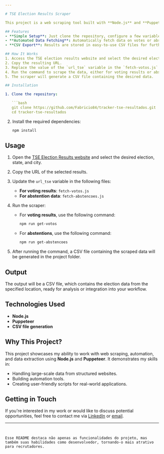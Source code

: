 ```yaml
---

# TSE Election Results Scraper

This project is a web scraping tool built with **Node.js** and **Puppeteer** that fetches voting results and abstentions from the official [TSE Election Results website](https://resultados.tse.jus.br/). The scraper allows users to select election data based on location and type of results (votes or abstentions) and generates a CSV file for further analysis.

## Features
- **Simple Setup**: Just clone the repository, configure a few variables, and you're ready to go.
- **Automated Data Fetching**: Automatically fetch data on votes or abstentions from Brazilian elections, directly from the TSE website.
- **CSV Export**: Results are stored in easy-to-use CSV files for further analysis or reporting.

## How It Works
1. Access the TSE election results website and select the desired election, state, and city.
2. Copy the resulting URL.
3. Replace the value of the `url_tse` variable in the `fetch-votos.js` or `fetch-abstencoes.js` files with the copied URL.
4. Run the command to scrape the data, either for voting results or abstentions.
5. The scraper will generate a CSV file containing the desired data.

## Installation

1. Clone the repository:

   ```bash
   git clone https://github.com/Fabricio84/tracker-tse-resultados.git
   cd tracker-tse-resultados
   ```

2. Install the required dependencies:

   ```bash
   npm install
   ```

## Usage

1. Open the [TSE Election Results website](https://resultados.tse.jus.br/) and select the desired election, state, and city.
2. Copy the URL of the selected results.
3. Update the `url_tse` variable in the following files:
   - **For voting results**: `fetch-votos.js`
   - **For abstention data**: `fetch-abstencoes.js`

4. Run the scraper:
   - For **voting results**, use the following command:
     ```bash
     npm run get-votos
     ```
   - For **abstentions**, use the following command:
     ```bash
     npm run get-abstencoes
     ```

5. After running the command, a CSV file containing the scraped data will be generated in the project folder.

## Output
The output will be a CSV file, which contains the election data from the specified location, ready for analysis or integration into your workflow.

## Technologies Used
- **Node.js**
- **Puppeteer**
- **CSV file generation**

## Why This Project?
This project showcases my ability to work with web scraping, automation, and data extraction using **Node.js** and **Puppeteer**. It demonstrates my skills in:
- Handling large-scale data from structured websites.
- Building automation tools.
- Creating user-friendly scripts for real-world applications.

## Getting in Touch
If you're interested in my work or would like to discuss potential opportunities, feel free to contact me via [LinkedIn](https://www.linkedin.com/in/fabricio-souza-8623a667/) or [email](mailto:fabricio.abner@gmail.com).

---
```


Esse README destaca não apenas as funcionalidades do projeto, mas também suas habilidades como desenvolvedor, tornando-o mais atrativo para recrutadores.